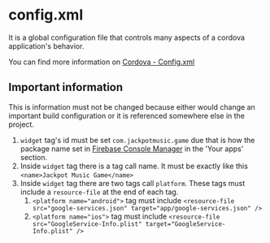 # config.xml

It is a global configuration file that controls many aspects of a cordova application's behavior.

You can find more information on [Cordova - Config.xml](https://cordova.apache.org/docs/en/latest/config_ref/)

## Important information

This is information must not be changed because either would change an important build 
configuration or it is referenced somewhere else in the project.

1. `widget` tag's id must be set `com.jackpotmusic.game` due that is how the package name set in
   [Firebase Console Manager](https://console.firebase.google.com/project/jackpotmusicgame-50e39/settings/general/android:com.jackpotmusic.game)
   in the 'Your apps' section.
1. Inside `widget` tag there is a tag call name.
   It must be exactly like this `<name>Jackpot Music Game</name>`
1. Inside `widget` tag there are two tags call `platform`. These tags must include a `resource-file`
   at the end of each tag.
    1. `<platform name="android">` tag must include
       `<resource-file src="google-services.json" target="app/google-services.json" />`
    1. `<platform name="ios">` tag must include
       `<resource-file src="GoogleService-Info.plist" target="GoogleService-Info.plist" />` 
